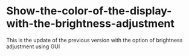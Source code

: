 # Show-the-color-of-the-display-with-the-brightness-adjustment
This is the update of the previous version with the option of brightness adjustment using GUI
